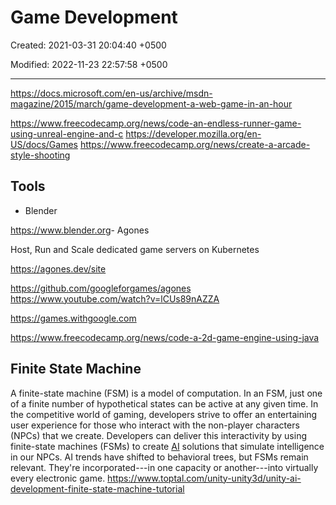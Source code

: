 # Game Development

Created: 2021-03-31 20:04:40 +0500

Modified: 2022-11-23 22:57:58 +0500

---

<https://docs.microsoft.com/en-us/archive/msdn-magazine/2015/march/game-development-a-web-game-in-an-hour>

<https://www.freecodecamp.org/news/code-an-endless-runner-game-using-unreal-engine-and-c>
<https://developer.mozilla.org/en-US/docs/Games>
<https://www.freecodecamp.org/news/create-a-arcade-style-shooting>

## Tools

- Blender

<https://www.blender.org>-   Agones

Host, Run and Scale dedicated game servers on Kubernetes

<https://agones.dev/site>

<https://github.com/googleforgames/agones>
<https://www.youtube.com/watch?v=lCUs89nAZZA>

<https://games.withgoogle.com>

<https://www.freecodecamp.org/news/code-a-2d-game-engine-using-java>

## Finite State Machine

A finite-state machine (FSM) is a model of computation. In an FSM, just one of a finite number of hypothetical states can be active at any given time.
In the competitive world of gaming, developers strive to offer an entertaining user experience for those who interact with the non-player characters (NPCs) that we create. Developers can deliver this interactivity by using finite-state machines (FSMs) to create [AI](https://www.toptal.com/artificial-intelligence) solutions that simulate intelligence in our NPCs.
AI trends have shifted to behavioral trees, but FSMs remain relevant. They're incorporated---in one capacity or another---into virtually every electronic game.
<https://www.toptal.com/unity-unity3d/unity-ai-development-finite-state-machine-tutorial>

